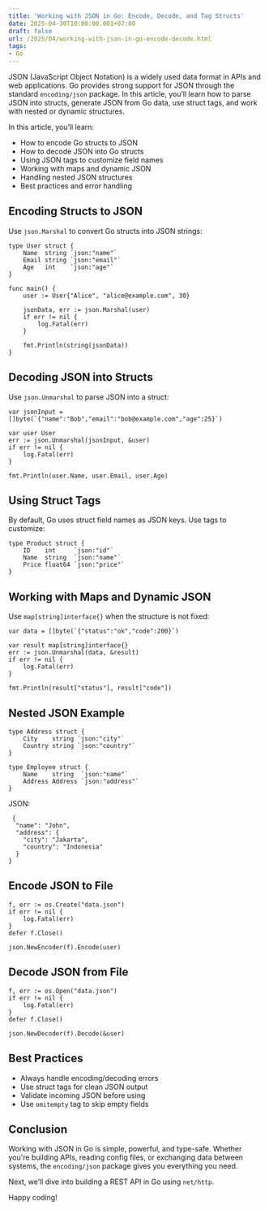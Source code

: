 ```yaml
---
title: 'Working with JSON in Go: Encode, Decode, and Tag Structs'
date: 2025-04-30T10:00:00.001+07:00
draft: false
url: /2025/04/working-with-json-in-go-encode-decode.html
tags: 
- Go
---
```


JSON (JavaScript Object Notation) is a widely used data format in APIs and web applications. Go provides strong support for JSON through the standard `encoding/json` package. In this article, you’ll learn how to parse JSON into structs, generate JSON from Go data, use struct tags, and work with nested or dynamic structures.

In this article, you’ll learn:

*   How to encode Go structs to JSON
*   How to decode JSON into Go structs
*   Using JSON tags to customize field names
*   Working with maps and dynamic JSON
*   Handling nested JSON structures
*   Best practices and error handling

Encoding Structs to JSON
------------------------

Use `json.Marshal` to convert Go structs into JSON strings:

```
type User struct {
    Name  string `json:"name"`
    Email string `json:"email"`
    Age   int    `json:"age"`
}

func main() {
    user := User{"Alice", "alice@example.com", 30}

    jsonData, err := json.Marshal(user)
    if err != nil {
        log.Fatal(err)
    }

    fmt.Println(string(jsonData))
} 
```

Decoding JSON into Structs
--------------------------

Use `json.Unmarshal` to parse JSON into a struct:

```
var jsonInput = []byte(`{"name":"Bob","email":"bob@example.com","age":25}`)

var user User
err := json.Unmarshal(jsonInput, &user)
if err != nil {
    log.Fatal(err)
}

fmt.Println(user.Name, user.Email, user.Age) 
```

Using Struct Tags
-----------------

By default, Go uses struct field names as JSON keys. Use tags to customize:

```
type Product struct {
    ID    int     `json:"id"`
    Name  string  `json:"name"`
    Price float64 `json:"price"`
} 
```

Working with Maps and Dynamic JSON
----------------------------------

Use `map[string]interface{}` when the structure is not fixed:

```
var data = []byte(`{"status":"ok","code":200}`)

var result map[string]interface{}
err := json.Unmarshal(data, &result)
if err != nil {
    log.Fatal(err)
}

fmt.Println(result["status"], result["code"]) 
```

Nested JSON Example
-------------------

```
type Address struct {
    City    string `json:"city"`
    Country string `json:"country"`
}

type Employee struct {
    Name    string  `json:"name"`
    Address Address `json:"address"`
} 
```

JSON:

```
 {
  "name": "John",
  "address": {
    "city": "Jakarta",
    "country": "Indonesia"
  }
} 
```

Encode JSON to File
-------------------

```
f, err := os.Create("data.json")
if err != nil {
    log.Fatal(err)
}
defer f.Close()

json.NewEncoder(f).Encode(user) 
```

Decode JSON from File
---------------------

```
f, err := os.Open("data.json")
if err != nil {
    log.Fatal(err)
}
defer f.Close()

json.NewDecoder(f).Decode(&user) 
```

Best Practices
--------------

*   Always handle encoding/decoding errors
*   Use struct tags for clean JSON output
*   Validate incoming JSON before using
*   Use `omitempty` tag to skip empty fields

Conclusion
----------

Working with JSON in Go is simple, powerful, and type-safe. Whether you're building APIs, reading config files, or exchanging data between systems, the `encoding/json` package gives you everything you need.

Next, we’ll dive into building a REST API in Go using `net/http`.

Happy coding!